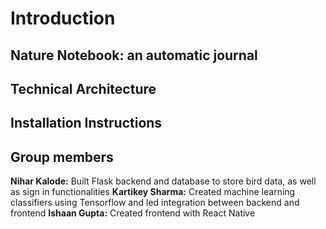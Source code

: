 # Introduction
## Nature Notebook: an automatic journal

## Technical Architecture

## Installation Instructions

## Group members
**Nihar Kalode:** Built Flask backend and database to store bird data, as well as sign in functionalities
**Kartikey Sharma:** Created machine learning classifiers using Tensorflow and led integration between backend and frontend
**Ishaan Gupta:** Created frontend with React Native
